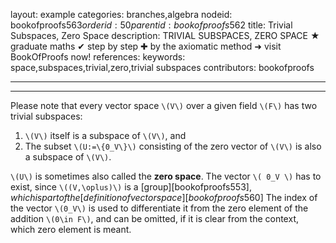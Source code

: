 layout: example
categories: branches,algebra
nodeid: bookofproofs$563
orderid: 50
parentid: bookofproofs$562
title: Trivial Subspaces, Zero Space
description: TRIVIAL SUBSPACES, ZERO SPACE &#9733; graduate maths &#10004; step by step &#10010; by the axiomatic method &#10140; visit BookOfProofs now!
references: 
keywords: space,subspaces,trivial,zero,trivial subspaces
contributors: bookofproofs

---


---

Please note that every vector space `\(V\)` over a given field `\(F\)` has two trivial subspaces:

1. `\(V\)` itself is a subspace of `\(V\)`, and 
1. The subset `\(U:=\{0_V\}\)` consisting of the zero vector of `\(V\)` is also a subspace of `\(V\)`. 

`\(U\)` is sometimes also called the **zero space**. The vector `\( 0_V \)` has to exist, since `\((V,\oplus)\)` is a [group][bookofproofs$553], which is part of the [definition of vector space][bookofproofs$560] The index of the vector `\(0_V\)` is used to differentiate it from the zero element of the addition `\(0\in F\)`, and can be omitted, if it is clear from the context, which zero element is meant.
